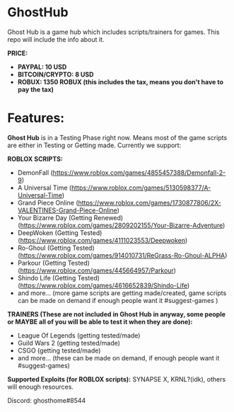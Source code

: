 # GhostHub
Ghost Hub is a game hub which includes scripts/trainers for games. This repo will include the info about it.

**PRICE:**
- **PAYPAL: 10 USD**
- **BITCOIN/CRYPTO: 8 USD**
- **ROBUX: 1350 ROBUX (this includes the tax, means you don't have to pay the tax)**

# Features:
**Ghost Hub** is in a Testing Phase right now. Means most of the game scripts are either in Testing or Getting made. Currently we support:

**ROBLOX SCRIPTS:**
+ DemonFall (https://www.roblox.com/games/4855457388/Demonfall-2-9)
+ A Universal Time (https://www.roblox.com/games/5130598377/A-Universal-Time)
+ Grand Piece Online (https://www.roblox.com/games/1730877806/2X-VALENTINES-Grand-Piece-Online)
+ Your Bizarre Day (Getting Renewed) (https://www.roblox.com/games/2809202155/Your-Bizarre-Adventure)
+ DeepWoken (Getting Tested) (https://www.roblox.com/games/4111023553/Deepwoken)
+ Ro-Ghoul (Getting Tested) (https://www.roblox.com/games/914010731/ReGrass-Ro-Ghoul-ALPHA)
+ Parkour (Getting Tested) (https://www.roblox.com/games/445664957/Parkour)
+ Shindo Life (Getting Tested) (https://www.roblox.com/games/4616652839/Shindo-Life)
+ and more... (more game scripts are getting made/created, game scripts can be made on demand if enough people want it #suggest-games )

**TRAINERS (These are not included in Ghost Hub in anyway, some people or MAYBE all of you will be able to test it when they are done):**
- League Of Legends (getting tested/made)
- Guild Wars 2 (getting tested/made)
- CSGO (getting tested/made)
- and more... (these can be made on demand, if enough people want it #suggest-games)

**Supported Exploits (for ROBLOX scripts):** SYNAPSE X, KRNL?(idk), others will enough resources.

Discord: ghosthome#8544
